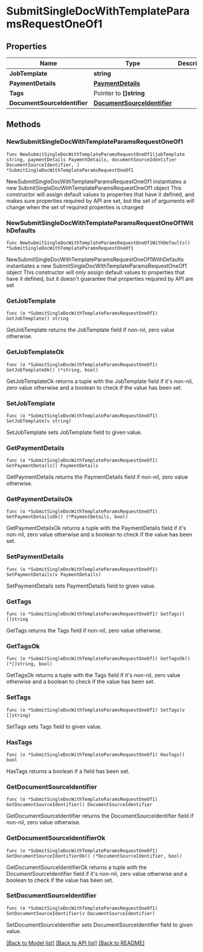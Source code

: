 # SubmitSingleDocWithTemplateParamsRequestOneOf1

## Properties

Name | Type | Description | Notes
------------ | ------------- | ------------- | -------------
**JobTemplate** | **string** |  | 
**PaymentDetails** | [**PaymentDetails**](PaymentDetails.md) |  | 
**Tags** | Pointer to **[]string** |  | [optional] 
**DocumentSourceIdentifier** | [**DocumentSourceIdentifier**](DocumentSourceIdentifier.md) |  | 

## Methods

### NewSubmitSingleDocWithTemplateParamsRequestOneOf1

`func NewSubmitSingleDocWithTemplateParamsRequestOneOf1(jobTemplate string, paymentDetails PaymentDetails, documentSourceIdentifier DocumentSourceIdentifier, ) *SubmitSingleDocWithTemplateParamsRequestOneOf1`

NewSubmitSingleDocWithTemplateParamsRequestOneOf1 instantiates a new SubmitSingleDocWithTemplateParamsRequestOneOf1 object
This constructor will assign default values to properties that have it defined,
and makes sure properties required by API are set, but the set of arguments
will change when the set of required properties is changed

### NewSubmitSingleDocWithTemplateParamsRequestOneOf1WithDefaults

`func NewSubmitSingleDocWithTemplateParamsRequestOneOf1WithDefaults() *SubmitSingleDocWithTemplateParamsRequestOneOf1`

NewSubmitSingleDocWithTemplateParamsRequestOneOf1WithDefaults instantiates a new SubmitSingleDocWithTemplateParamsRequestOneOf1 object
This constructor will only assign default values to properties that have it defined,
but it doesn't guarantee that properties required by API are set

### GetJobTemplate

`func (o *SubmitSingleDocWithTemplateParamsRequestOneOf1) GetJobTemplate() string`

GetJobTemplate returns the JobTemplate field if non-nil, zero value otherwise.

### GetJobTemplateOk

`func (o *SubmitSingleDocWithTemplateParamsRequestOneOf1) GetJobTemplateOk() (*string, bool)`

GetJobTemplateOk returns a tuple with the JobTemplate field if it's non-nil, zero value otherwise
and a boolean to check if the value has been set.

### SetJobTemplate

`func (o *SubmitSingleDocWithTemplateParamsRequestOneOf1) SetJobTemplate(v string)`

SetJobTemplate sets JobTemplate field to given value.


### GetPaymentDetails

`func (o *SubmitSingleDocWithTemplateParamsRequestOneOf1) GetPaymentDetails() PaymentDetails`

GetPaymentDetails returns the PaymentDetails field if non-nil, zero value otherwise.

### GetPaymentDetailsOk

`func (o *SubmitSingleDocWithTemplateParamsRequestOneOf1) GetPaymentDetailsOk() (*PaymentDetails, bool)`

GetPaymentDetailsOk returns a tuple with the PaymentDetails field if it's non-nil, zero value otherwise
and a boolean to check if the value has been set.

### SetPaymentDetails

`func (o *SubmitSingleDocWithTemplateParamsRequestOneOf1) SetPaymentDetails(v PaymentDetails)`

SetPaymentDetails sets PaymentDetails field to given value.


### GetTags

`func (o *SubmitSingleDocWithTemplateParamsRequestOneOf1) GetTags() []string`

GetTags returns the Tags field if non-nil, zero value otherwise.

### GetTagsOk

`func (o *SubmitSingleDocWithTemplateParamsRequestOneOf1) GetTagsOk() (*[]string, bool)`

GetTagsOk returns a tuple with the Tags field if it's non-nil, zero value otherwise
and a boolean to check if the value has been set.

### SetTags

`func (o *SubmitSingleDocWithTemplateParamsRequestOneOf1) SetTags(v []string)`

SetTags sets Tags field to given value.

### HasTags

`func (o *SubmitSingleDocWithTemplateParamsRequestOneOf1) HasTags() bool`

HasTags returns a boolean if a field has been set.

### GetDocumentSourceIdentifier

`func (o *SubmitSingleDocWithTemplateParamsRequestOneOf1) GetDocumentSourceIdentifier() DocumentSourceIdentifier`

GetDocumentSourceIdentifier returns the DocumentSourceIdentifier field if non-nil, zero value otherwise.

### GetDocumentSourceIdentifierOk

`func (o *SubmitSingleDocWithTemplateParamsRequestOneOf1) GetDocumentSourceIdentifierOk() (*DocumentSourceIdentifier, bool)`

GetDocumentSourceIdentifierOk returns a tuple with the DocumentSourceIdentifier field if it's non-nil, zero value otherwise
and a boolean to check if the value has been set.

### SetDocumentSourceIdentifier

`func (o *SubmitSingleDocWithTemplateParamsRequestOneOf1) SetDocumentSourceIdentifier(v DocumentSourceIdentifier)`

SetDocumentSourceIdentifier sets DocumentSourceIdentifier field to given value.



[[Back to Model list]](../README.md#documentation-for-models) [[Back to API list]](../README.md#documentation-for-api-endpoints) [[Back to README]](../README.md)


